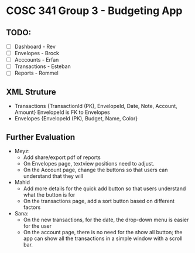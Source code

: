 # COSC 341 Group 3 - Budgeting App

## TODO:
- [ ] Dashboard - Rev
- [ ] Envelopes - Brock
- [ ] Acccounts - Erfan
- [ ] Transactions - Esteban
- [ ] Reports - Rommel

## XML Struture
- Transactions {TransactionId (PK), EnvelopeId, Date, Note, Account, Amount} EnvelopeId is FK to Envelopes
- Envelopes {EnvelopeId (PK), Budget, Name, Color}

## Further Evaluation
- Meyz:
    - Add share/export pdf of reports
    - On Envelopes page, textview positions need to adjust.
    - On the Account page, change the buttons so that users can understand that they will
- Mahid
    - Add more details for the quick add button so that users understand what the button is for
    - On the transactions page, add a sort button based on different factors
- Sana:
    - On the new transactions, for the date, the drop-down menu is easier for the user
    - On the account page, there is no need for the show all button; the app can show all the transactions in a simple window with a scroll bar. 
